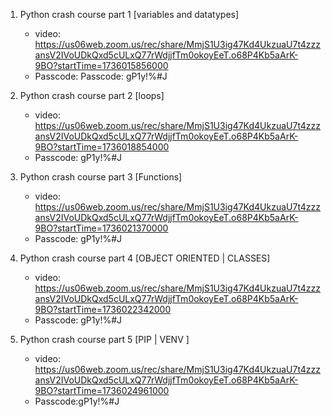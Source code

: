 1. Python crash course part 1 [variables and datatypes]
   * video: https://us06web.zoom.us/rec/share/MmjS1U3ig47Kd4UkzuaU7t4zzzansV2IVoUDkQxd5cULxQ77rWdjjfTm0okoyEeT.o68P4Kb5aArK-9BO?startTime=1736015856000
    * Passcode:   Passcode: gP1y!%#J

2. Python crash course part 2 [loops]
    * video: https://us06web.zoom.us/rec/share/MmjS1U3ig47Kd4UkzuaU7t4zzzansV2IVoUDkQxd5cULxQ77rWdjjfTm0okoyEeT.o68P4Kb5aArK-9BO?startTime=1736018854000
    * Passcode: gP1y!%#J

3. Python crash course part 3 [Functions]
    * video: https://us06web.zoom.us/rec/share/MmjS1U3ig47Kd4UkzuaU7t4zzzansV2IVoUDkQxd5cULxQ77rWdjjfTm0okoyEeT.o68P4Kb5aArK-9BO?startTime=1736021370000
    * Passcode: gP1y!%#J

4. Python crash course part 4 [OBJECT ORIENTED | CLASSES]
    * video: https://us06web.zoom.us/rec/share/MmjS1U3ig47Kd4UkzuaU7t4zzzansV2IVoUDkQxd5cULxQ77rWdjjfTm0okoyEeT.o68P4Kb5aArK-9BO?startTime=1736022342000
    * Passcode: gP1y!%#J

5. Python crash course part 5 [PIP | VENV ]
    * video: https://us06web.zoom.us/rec/share/MmjS1U3ig47Kd4UkzuaU7t4zzzansV2IVoUDkQxd5cULxQ77rWdjjfTm0okoyEeT.o68P4Kb5aArK-9BO?startTime=1736024961000
    * Passcode:gP1y!%#J